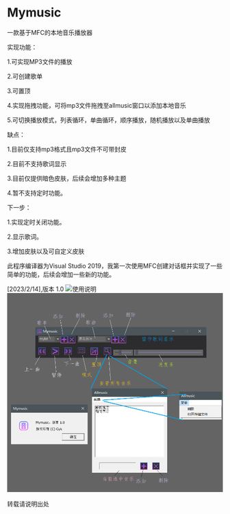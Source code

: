 # Mymusic
一款基于MFC的本地音乐播放器


实现功能：

1.可实现MP3文件的播放

2.可创建歌单

3.可置顶

4.实现拖拽功能，可将mp3文件拖拽至allmusic窗口以添加本地音乐

5.可切换播放模式，列表循环，单曲循环，顺序播放，随机播放以及单曲播放

缺点：

1.目前仅支持mp3格式且mp3文件不可带封皮

2.目前不支持歌词显示

3.目前仅提供暗色皮肤，后续会增加多种主题

4.暂不支持定时功能。

下一步：

1.实现定时关闭功能。

2.显示歌词。

3.增加皮肤以及可自定义皮肤

此程序编译器为Visual Studio 2019，我第一次使用MFC创建对话框并实现了一些简单的功能，后续会增加一些新的功能。

[2023/2/14],版本 1.0
![使用说明](https://user-images.githubusercontent.com/125326450/219851596-6008d50b-a346-4505-acde-85801a44144f.jpg)
![使用说明](https://github.com/Toeaticecream/Mymusic/blob/a25753c915a6352ec1a810520e5a32d88a7b868b/description.png)

转载请说明出处


